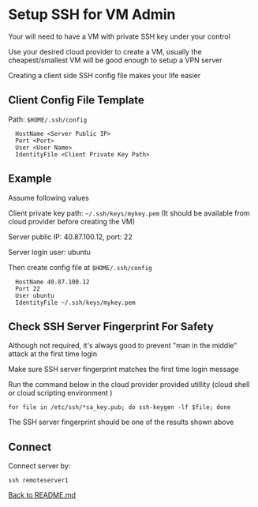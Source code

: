 # Setup SSH for VM Admin
Your will need to have a VM with private SSH key under your control

Use your desired cloud provider to create a VM, usually the cheapest/smallest VM will be good enough to setup a VPN server

Creating a client side SSH config file makes your life easier

## Client Config File Template
Path: ```$HOME/.ssh/config```

```Host <Give Your Endpoint A Name>
  HostName <Server Public IP>
  Port <Port>
  User <User Name>
  IdentityFile <Client Private Key Path>
```
## Example
Assume following values

Client private key path: ```~/.ssh/keys/mykey.pem```
(It should be available from cloud provider before creating the VM)

Server public IP: 40.87.100.12, port: 22

Server login user: ubuntu

Then create config file at ```$HOME/.ssh/config```

```Host remoteserver1
  HostName 40.87.100.12
  Port 22
  User ubuntu
  IdentityFile ~/.ssh/keys/mykey.pem
```

## Check SSH Server Fingerprint For Safety
Although not required, it's always good to prevent "man in the middle" attack at the first time login

Make sure SSH server fingerprint matches the first time login message

Run the command below in the cloud provider provided utillity (cloud shell or cloud scripting environment )

```for file in /etc/ssh/*sa_key.pub; do ssh-keygen -lf $file; done```

The SSH server fingerprint should be one of the results shown above

## Connect
Connect server by:

```ssh remoteserver1```

[Back to README.md](README.md)